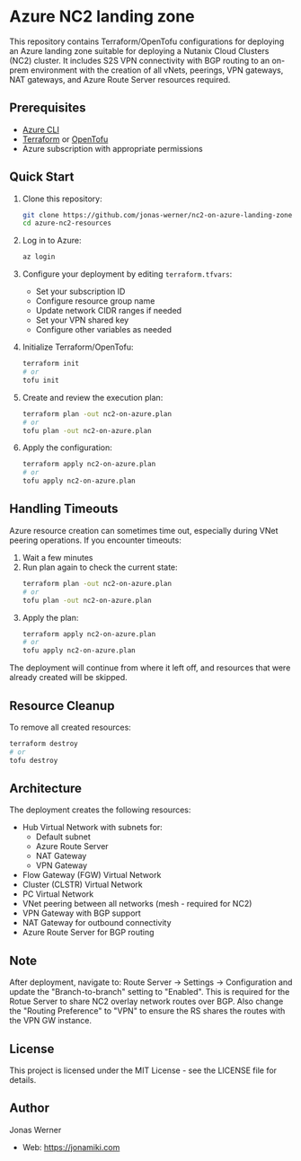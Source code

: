 # Azure NC2 landing zone

This repository contains Terraform/OpenTofu configurations for deploying an Azure landing zone suitable for deploying a Nutanix Cloud Clusters (NC2) cluster. It includes S2S VPN connectivity with BGP routing to an on-prem environment with the creation of all vNets, peerings, VPN gateways, NAT gateways, and Azure Route Server resources required. 

## Prerequisites

- [Azure CLI](https://docs.microsoft.com/en-us/cli/azure/install-azure-cli)
- [Terraform](https://developer.hashicorp.com/terraform/downloads) or [OpenTofu](https://opentofu.org/docs/intro/install/)
- Azure subscription with appropriate permissions

## Quick Start

1. Clone this repository:
   ```bash
   git clone https://github.com/jonas-werner/nc2-on-azure-landing-zone.git
   cd azure-nc2-resources
   ```

2. Log in to Azure:
   ```bash
   az login
   ```

3. Configure your deployment by editing `terraform.tfvars`:
   - Set your subscription ID
   - Configure resource group name
   - Update network CIDR ranges if needed
   - Set your VPN shared key
   - Configure other variables as needed

4. Initialize Terraform/OpenTofu:
   ```bash
   terraform init
   # or
   tofu init
   ```

5. Create and review the execution plan:
   ```bash
   terraform plan -out nc2-on-azure.plan
   # or
   tofu plan -out nc2-on-azure.plan
   ```

6. Apply the configuration:
   ```bash
   terraform apply nc2-on-azure.plan
   # or
   tofu apply nc2-on-azure.plan
   ```

## Handling Timeouts

Azure resource creation can sometimes time out, especially during VNet peering operations. If you encounter timeouts:

1. Wait a few minutes
2. Run plan again to check the current state:
   ```bash
   terraform plan -out nc2-on-azure.plan
   # or
   tofu plan -out nc2-on-azure.plan
   ```
3. Apply the plan:
   ```bash
   terraform apply nc2-on-azure.plan
   # or
   tofu apply nc2-on-azure.plan
   ```

The deployment will continue from where it left off, and resources that were already created will be skipped.

## Resource Cleanup

To remove all created resources:

```bash
terraform destroy
# or
tofu destroy
```

## Architecture

The deployment creates the following resources:

- Hub Virtual Network with subnets for:
  - Default subnet
  - Azure Route Server
  - NAT Gateway
  - VPN Gateway
- Flow Gateway (FGW) Virtual Network
- Cluster (CLSTR) Virtual Network
- PC Virtual Network
- VNet peering between all networks (mesh - required for NC2)
- VPN Gateway with BGP support
- NAT Gateway for outbound connectivity
- Azure Route Server for BGP routing

## Note

After deployment, navigate to: Route Server -> Settings -> Configuration and update the "Branch-to-branch" setting to "Enabled". This is required for the Rotue Server to share NC2 overlay network routes over BGP. Also change the "Routing Preference" to "VPN" to ensure the RS shares the routes with the VPN GW instance. 

## License

This project is licensed under the MIT License - see the LICENSE file for details.

## Author

Jonas Werner
- Web: https://jonamiki.com 